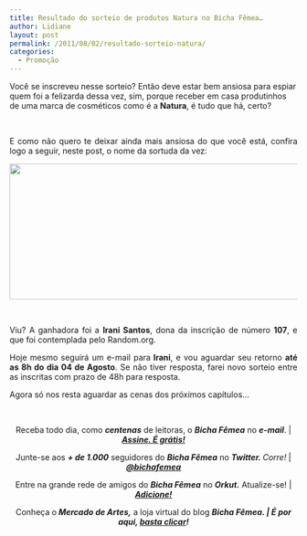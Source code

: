 ```yaml
---
title: Resultado do sorteio de produtos Natura no Bicha Fêmea…
author: Lidiane
layout: post
permalink: /2011/08/02/resultado-sorteio-natura/
categories:
  - Promoção
---
```

Você se inscreveu nesse sorteio? Então deve estar bem ansiosa para espiar quem foi a felizarda dessa vez, sim, porque receber em casa produtinhos de uma marca de cosméticos como é a **Natura**, é tudo que há, certo?

&nbsp;

<p align="justify">
  E como não quero te deixar ainda mais ansiosa do que você está, confira logo a seguir, neste post, o nome da sortuda da vez:
</p>

<!--more-->

<p align="center">
  <a href="https://www.trololodemulher.com.br/2011/08/Resultado-Sorteio-Natura.png"><img class="alignnone size-full wp-image-6695" title="Resultado Sorteio Natura" src="https://www.trololodemulher.com.br/2011/08/Resultado-Sorteio-Natura.png" alt="" width="600" height="238" /></a>
</p>

&nbsp;

<p align="justify">
  Viu? A ganhadora foi a <strong>Irani Santos</strong>, dona da inscrição de número <strong>107</strong>, e que foi contemplada pelo Random.org.
</p>

<p align="justify">
  Hoje mesmo seguirá um e-mail para<strong> Irani</strong>, e vou aguardar seu retorno <strong>até as 8h do dia 04 de Agosto</strong>. Se não tiver resposta, farei novo sorteio entre as inscritas com prazo de 48h para resposta.
</p>

<p align="justify">
  Agora só nos resta aguardar as cenas dos próximos capítulos…
</p>

&nbsp;

<p align="center">
  Receba todo dia, como <strong><em>centenas</em></strong> de leitoras, o <strong><em>Bicha Fêmea</em></strong> no <strong><em>e-mail</em></strong>. | <strong><em><a href="http://feedburner.google.com/fb/a/mailverify?uri=blogbichafemea&loc=pt_BR">Assine. É grátis!</a></em></strong>
</p>

<p align="center">
  Junte-se aos <strong><em>+ de 1.000</em></strong> seguidores do <strong><em>Bicha Fêmea</em></strong> no <em><strong>Twitter. </strong>Corre!</em> | <strong><em><a href="http://twitter.com/bichafemea">@bichafemea</a></em></strong>
</p>

<p align="center">
  Entre na grande rede de amigos do <strong><em>Bicha Fêmea</em></strong> no <strong><em>Orkut.</em></strong> Atualize-se! | <strong><em><a href="http://www.orkut.com.br/Main#Profile?uid=5161612886294499900">Adicione!</a></em></strong>
</p>

<p align="center">
  Conheça o<strong><em> Mercado de Artes,</em></strong> a loja virtual do blog <strong><em>Bicha Fêmea. | É por aqui, </em></strong><a href="http://www.trololodemulher.com.br/loja/"><strong><em>basta clicar</em></strong></a><strong><em>!</em></strong>
</p>